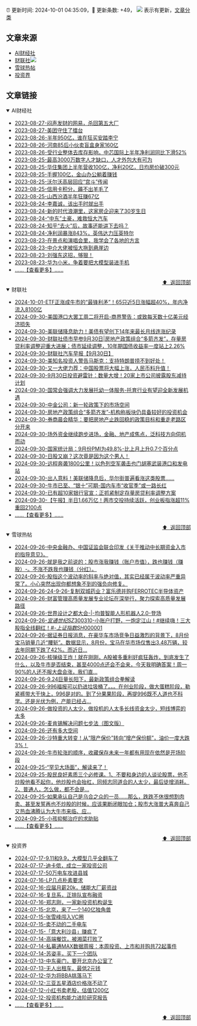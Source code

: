 ##

:alarm_clock: 更新时间: 2024-10-01 04:35:09，:rocket: 更新条数: +49， ![](/assets/dot.png) 表示有更新，[文章分类](/TAGS.md)

## 文章来源

- [AI财经社](#ai财经社)  
- [财联社](#财联社)![](/assets/dot.png)   
- [雪球热帖](#雪球热帖)  
- [投资界](#投资界)  

## 文章链接

<details open>
<summary id="ai财经社">
 AI财经社
</summary>


- [2023-08-27-闷声发财的网易，杀回第五大厂](https://www.aicaijing.com.cn/article/18610)  
- [2023-08-27-美团守住了擂台](https://www.aicaijing.com.cn/article/18611)  
- [2023-08-26-半年950亿，谁在狂买安踏李宁](https://www.aicaijing.com.cn/article/18607)  
- [2023-08-26-河南85后小伙卖盲盒身家160亿](https://www.aicaijing.com.cn/article/18608)  
- [2023-08-26-受行业整体去库存影响，中芯国际上半年净利润同比下滑52%](https://www.aicaijing.com.cn/article/18609)  
- [2023-08-25-最高3000万数字人才缺口，人才外包大有可为](https://www.aicaijing.com.cn/article/18601)  
- [2023-08-25-华住集团上半年营收100亿，净利20亿，日均房价破300元](https://www.aicaijing.com.cn/article/18602)  
- [2023-08-25-手握100亿，金山办公躺着赚钱](https://www.aicaijing.com.cn/article/18603)  
- [2023-08-25-沃尔沃高层回应“宫斗”传闻](https://www.aicaijing.com.cn/article/18604)  
- [2023-08-25-信用卡积分，薅不出羊毛了](https://www.aicaijing.com.cn/article/18605)  
- [2023-08-25-山西汾酒半年狂赚67亿](https://www.aicaijing.com.cn/article/18606)  
- [2023-08-24-李嘉诚，该出手时就出手](https://www.aicaijing.com.cn/article/18596)  
- [2023-08-24-新的时代浪潮里，这家房企迎来了30岁生日](https://www.aicaijing.com.cn/article/18597)  
- [2023-08-24-“中东”土豪，难救恒大汽车](https://www.aicaijing.com.cn/article/18598)  
- [2023-08-24-知乎“去火”后，故事还能讲下去吗？](https://www.aicaijing.com.cn/article/18599)  
- [2023-08-24-净利润暴涨843%，英伟达力压英特尔](https://www.aicaijing.com.cn/article/18600)  
- [2023-08-23-在景点和演唱会里，我学会了各地的方言](https://www.aicaijing.com.cn/article/18591)  
- [2023-08-23-中介大佬被恒大拖到悬崖边](https://www.aicaijing.com.cn/article/18592)  
- [2023-08-23-刘强东这招，够狠！](https://www.aicaijing.com.cn/article/18593)  
- [2023-08-23-华为小米，争着要把大模型装进手机](https://www.aicaijing.com.cn/article/18594)  
- [......【查看更多】......](/details/AI财经社.md)

<div align="right"><a href="#文章来源">⬆ &nbsp;返回顶部</a></div>
</details>

<details open>
<summary id="财联社">
 财联社
</summary>


- [2024-10-01-ETF正涨成牛市的“最锋利矛”！65只近5日涨幅超40%，年内净流入8100亿](https://www.cls.cn/detail/1815048)  
- [2024-09-30-美国港口大罢工周二将开启-商界警告：或致每天数十亿美元经济损失](https://www.cls.cn/detail/1813819)  
- [2024-09-30-美联储降息助力！美债有望创下14年来最长月线连涨纪录](https://www.cls.cn/detail/1813783)  
- [2024-09-30-财联社债市早参9月30日|房地产政策组合“多箭齐发”，存量房贷利率调整迎重大进展；债市延续调整，10年期国债收益率一度站上2.26%](https://www.cls.cn/detail/1813759)  
- [2024-09-30-财联社汽车早报【9月30日】](https://www.cls.cn/detail/1813758)  
- [2024-09-30-美知名投资人警告马斯克：支持特朗普捞不到好处！](https://www.cls.cn/detail/1813728)  
- [2024-09-30-又一大佬力荐：中国股票将大幅上涨，人民币料升值！](https://www.cls.cn/detail/1813741)  
- [2024-09-30-9月30日投资避雷针：数量大增！20家上市公司披露股东减持计划](https://www.cls.cn/detail/1813753)  
- [2024-09-30-国常会强调大力发展托幼一体服务-托育行业有望迎全新发展机遇](https://www.cls.cn/detail/1813698)  
- [2024-09-30-中金公司：新一轮政策下的市场空间](https://www.cls.cn/detail/1813724)  
- [2024-09-30-房地产政策组合“多箭齐发”-机构称板块仍具备较好的投资机会](https://www.cls.cn/detail/1813708)  
- [2024-09-30-券商晨会精华：要把房地产止跌回稳的政策目标和重走老路区分开来](https://www.cls.cn/detail/1813736)  
- [2024-09-30-场外资金继续跑步进场，金融、地产成焦点，泛科技方向伺机而动](https://www.cls.cn/detail/1813822)  
- [2024-09-30-国家统计局：9月份PMI为49.8%-比上月上升0.7个百分点](https://www.cls.cn/detail/1813858)  
- [2024-09-30-日股又崩？这次竟是因为这个男人！](https://www.cls.cn/detail/1813834)  
- [2024-09-30-远程奔袭1800公里！以色列空军袭击也门胡塞武装港口和发电站](https://www.cls.cn/detail/1813896)  
- [2024-09-30-出人意料！美联储降息后，华尔街普遍看涨这类股票……](https://www.cls.cn/detail/1813996)  
- [2024-09-30-牛市已至、“银十”可期-国内车市“收官季”或一路长红](https://www.cls.cn/detail/1814024)  
- [2024-09-30-已有超10家银行官宣：正抓紧制定存量房贷利率调整方案](https://www.cls.cn/detail/1814032)  
- [2024-09-30-【午报】半日1.66万亿！两市交投持续活跃，创业板指涨超11%重回2100点](https://www.cls.cn/detail/1814053)  
- [......【查看更多】......](/details/财联社.md)

<div align="right"><a href="#文章来源">⬆ &nbsp;返回顶部</a></div>
</details>

<details open>
<summary id="雪球热帖">
 雪球热帖
</summary>


- [2024-09-26-中央金融办、中国证监会联合印发《关于推动中长期资金入市的指导意见》。](https://xueqiu.com/5124430882/305832042)  
- [2024-09-26-就是我之前说的：股市涨我赚钱（账户市值），跌也赚钱（赚股）-。不涨不跌我也赚钱（分红）。](https://xueqiu.com/4212900091/305829190)  
- [2024-09-26-股指这个波动率的斜率与绝对值，其实已经属于波动率严重异常了。小心突然出现你都想象不到的强负向修复。](https://xueqiu.com/9222280625/305792392)  
- [2024-09-26-24-9-26-复制双城药业？富乐德并购FERROTEC半导体资产](https://xueqiu.com/8772786299/305782060)  
- [2024-09-26-财富管理高质量发展专业论坛在深举行，聚力探索高质量发展路径](https://xueqiu.com/1908240451/305764378)  
- [2024-09-26-世界设计之都大会-|-均普智能人形机器人2.0-登场](https://xueqiu.com/9671841227/305748495)  
- [2024-09-26-$宜通世纪SZ300310$-小账户打野，一炮定江山！#继续嗨！三大股指全线翻红！#-$上证指数SH000001$](https://xueqiu.com/5939653998/305734746)  
- [2024-09-26-据证券日报消息，在豪华车市场竞争日益激烈的背景下，8月份宝马销量几近“腰斩”。数据显示，8月份，宝马在华市场仅售出3.48万辆，较去年同期下跌了42%。而近日...](https://xueqiu.com/9333565636/305725908)  
- [2024-09-26-核弹级王炸！就在刚刚，A股被多重利好疯狂轰炸，到底发生了什么，以及牛市是否结束，甚至4000点还会不会来，今天我明确答案！周一90%的人还不服大盘会涨，我们直...](https://xueqiu.com/5011489057/305711102)  
- [2024-09-26-9.24巨量长阳下，最新政策组合拳解读](https://xueqiu.com/6615747670/305693448)  
- [2024-09-26-996福报可以扔进垃圾桶了。。。在创业阶段，做大蛋糕阶段，勒紧裤带大干快上，996是对的。到了分果果阶段，再提996既不人道也不科学。还是光伏为例，产能已经占...](https://xueqiu.com/9742512811/305691771)  
- [2024-09-26-做投资的人太少，做投机的人太多长线资金太少，短线博弈的太多](https://xueqiu.com/9887656769/305751974)  
- [2024-09-26-麦肯锡解决问题七步法（图文版）](https://xueqiu.com/2524803655/305800661)  
- [2024-09-26-还有多大空间](https://xueqiu.com/7607677791/305774163)  
- [2024-09-26-沙特重大转变！从“限产保价”转向“增产保份额”，油价一度大跌3%！](https://xueqiu.com/1107854878/305796677)  
- [2024-09-26-牛市轮涨的顺序，收藏保存未来一年都有用现在依然是开场阶段](https://xueqiu.com/6918589555/305861152)  
- [2024-09-25-“罕见大场面”，解读来了！](https://xueqiu.com/4977783185/305597493)  
- [2024-09-25-股民良好素质三个必修课。1、不要和身边的人谈论股票，他不炒股他看不起你，他炒股也会抬杠，同频志同道合的人太少，最后徒增消耗。2、普通人，怎么做，都不会是...](https://xueqiu.com/6594360415/305553621)  
- [2024-09-25-如果承认自己是乌合之众的一员……那么，跌跌不休很想割肉卖、甚至发誓再也不炒股的时候，应该果断闭眼加仓；股市大涨普大喜奔自己又热血沸腾认为大牛市来临、应...](https://xueqiu.com/1761234358/305615236)  
- [2024-09-25-小孩抑郁治疗的求助贴](https://xueqiu.com/9186203676/305648831)  
- [......【查看更多】......](/details/雪球热帖.md)

<div align="right"><a href="#文章来源">⬆ &nbsp;返回顶部</a></div>
</details>

<details open>
<summary id="投资界">
 投资界
</summary>


- [2024-07-17-9.11和9.9，大模型几乎全翻车了](https://posts.careerengine.us/p/6697778c44726b29bffa3a09)  
- [2024-07-17-迪卡侬，成立一家投资公司](https://posts.careerengine.us/p/6697778c44726b29bffa3a01)  
- [2024-07-17-50万电车攻进县城](https://posts.careerengine.us/p/6697779c831e1d29eea44253)  
- [2024-07-16-LP几点朴素要求](https://posts.careerengine.us/p/669636a8720ed522248054dc)  
- [2024-07-16-应届月薪20k，储能大厂薪资战](https://posts.careerengine.us/p/669636a8720ed522248054d4)  
- [2024-07-16-复旦系，正排队宣布融资](https://posts.careerengine.us/p/66963699cb38e136a496986c)  
- [2024-07-16-郑志刚，一家新投资机构诞生](https://posts.careerengine.us/p/66963699cb38e136a4969874)  
- [2024-07-15-北京，来了一个140亿独角兽](https://posts.careerengine.us/p/6694db59a0c3ac562b61f9af)  
- [2024-07-15-张雪峰闯入VC圈](https://posts.careerengine.us/p/6694db59a0c3ac562b61f9b7)  
- [2024-07-15-卖不动的二手电车](https://posts.careerengine.us/p/6694db6836b2f1565d9b541a)  
- [2024-07-15-「意大利沙县」赚疯了](https://posts.careerengine.us/p/6694db6836b2f1565d9b5422)  
- [2024-07-14-高端餐饮，被湘菜打败了](https://posts.careerengine.us/p/6693862333c6e710d0bf9dc4)  
- [2024-07-14-私募通MAX数据周报：本周投资、上市和并购共72起事件](https://posts.careerengine.us/p/6693862333c6e710d0bf9dcc)  
- [2024-07-14-苏姿丰，买下一个团队](https://posts.careerengine.us/p/6693861481427510b2b9c123)  
- [2024-07-13-中东豪门，要开北京办公室了](https://posts.careerengine.us/p/66922794a876f80d113b51fe)  
- [2024-07-13-无人出租车，最低2元钱](https://posts.careerengine.us/p/669227b82202ae0dfac5d713)  
- [2024-07-12-华为将BBA挑落马下](https://posts.careerengine.us/p/6690a6c68082df14ead7eaac)  
- [2024-07-12-三亚五星酒店价格涨不动了](https://posts.careerengine.us/p/6690a6c68082df14ead7eaa4)  
- [2024-07-12-小红书卖老股，估值1200亿](https://posts.careerengine.us/p/6690a6b756b00014bcc00e8f)  
- [2024-07-12-投资机构能力进阶研究报告](https://posts.careerengine.us/p/6690a6b756b00014bcc00e87)  
- [......【查看更多】......](/details/投资界.md)

<div align="right"><a href="#文章来源">⬆ &nbsp;返回顶部</a></div>
</details>
